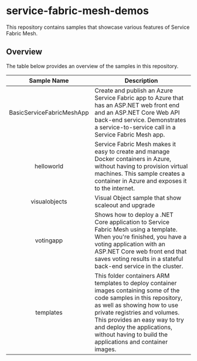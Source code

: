 # service-fabric-mesh-demos

This repository contains samples that showcase various features of Service Fabric Mesh.

## Overview

The table below provides an overview of the samples in this repository.

| Sample Name  | Description  |
|:-----------:|-------------|
| BasicServiceFabricMeshApp | Create and publish an Azure Service Fabric app to Azure that has an ASP.NET web front end and an ASP.NET Core Web API back-end service. Demonstrates a service-to-service call in a Service Fabric Mesh app. |
| helloworld | Service Fabric Mesh makes it easy to create and manage Docker containers in Azure, without having to provision virtual machines. This sample creates a container in Azure and exposes it to the internet. |
| visualobjects | Visual Object sample that show scaleout and upgrade |
| votingapp | Shows how to deploy a .NET Core application to Service Fabric Mesh using a template. When you're finished, you have a voting application with an ASP.NET Core web front end that saves voting results in a stateful back-end service in the cluster. |
| templates | This folder containers ARM templates to deploy container images containing some of the code samples in this repository, as well as showing how to use private registries and volumes. This provides an easy way to try and deploy the applications, without having to build the applications and container images. |